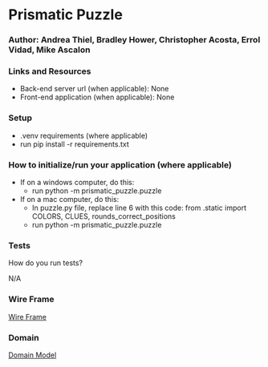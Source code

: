 # Prismatic Puzzle

### Author: Andrea Thiel, Bradley Hower, Christopher Acosta, Errol Vidad, Mike Ascalon

### Links and Resources
- Back-end server url (when applicable): None
- Front-end application (when applicable): None

### Setup
- .venv requirements (where applicable)
- run pip install -r requirements.txt

### How to initialize/run your application (where applicable)

- If on a windows computer, do this:
    - run python -m prismatic_puzzle.puzzle
- If on a mac computer, do this:
    - In puzzle.py file, replace line 6 with this code: 
    from .static import COLORS, CLUES, rounds_correct_positions
    - run python -m prismatic_puzzle.puzzle 

### Tests
How do you run tests?

N/A

### Wire Frame

[Wire Frame](./supporting-docs/Prismatic%20Puzzle%20Wire%20Frame.png)

### Domain

[Domain Model](./supporting-docs/Domain%20Model.png)
